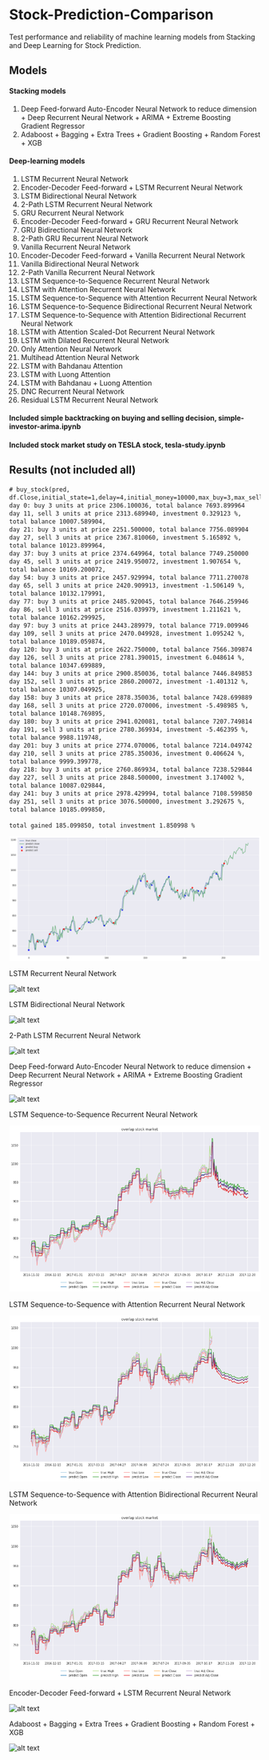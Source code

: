 # Stock-Prediction-Comparison
Test performance and reliability of machine learning models from Stacking and Deep Learning for Stock Prediction.

## Models

#### Stacking models
  1. Deep Feed-forward Auto-Encoder Neural Network to reduce dimension + Deep Recurrent Neural Network + ARIMA + Extreme Boosting Gradient Regressor
  2. Adaboost + Bagging + Extra Trees + Gradient Boosting + Random Forest + XGB

#### Deep-learning models
 1. LSTM Recurrent Neural Network
 2. Encoder-Decoder Feed-forward + LSTM Recurrent Neural Network
 3. LSTM Bidirectional Neural Network
 4. 2-Path LSTM Recurrent Neural Network
 5. GRU Recurrent Neural Network
 6. Encoder-Decoder Feed-forward + GRU Recurrent Neural Network
 7. GRU Bidirectional Neural Network
 8. 2-Path GRU Recurrent Neural Network
 9. Vanilla Recurrent Neural Network
 10. Encoder-Decoder Feed-forward + Vanilla Recurrent Neural Network
 11. Vanilla Bidirectional Neural Network
 12. 2-Path Vanilla Recurrent Neural Network
 13. LSTM Sequence-to-Sequence Recurrent Neural Network
 14. LSTM with Attention Recurrent Neural Network
 15. LSTM Sequence-to-Sequence with Attention Recurrent Neural Network
 16. LSTM Sequence-to-Sequence Bidirectional Recurrent Neural Network
 17. LSTM Sequence-to-Sequence with Attention Bidirectional Recurrent Neural Network
 18. LSTM with Attention Scaled-Dot Recurrent Neural Network
 19. LSTM with Dilated Recurrent Neural Network
 20. Only Attention Neural Network
 21. Multihead Attention Neural Network
 22. LSTM with Bahdanau Attention
 23. LSTM with Luong Attention
 24. LSTM with Bahdanau + Luong Attention
 25. DNC Recurrent Neural Network
 26. Residual LSTM Recurrent Neural Network

#### Included simple backtracking on buying and selling decision, simple-investor-arima.ipynb

#### Included stock market study on TESLA stock, tesla-study.ipynb

## Results (not included all)

```text
# buy_stock(pred, df.Close,initial_state=1,delay=4,initial_money=10000,max_buy=3,max_sell=100)
day 0: buy 3 units at price 2306.100036, total balance 7693.899964
day 11, sell 3 units at price 2313.689940, investment 0.329123 %, total balance 10007.589904,
day 21: buy 3 units at price 2251.500000, total balance 7756.089904
day 27, sell 3 units at price 2367.810060, investment 5.165892 %, total balance 10123.899964,
day 37: buy 3 units at price 2374.649964, total balance 7749.250000
day 45, sell 3 units at price 2419.950072, investment 1.907654 %, total balance 10169.200072,
day 54: buy 3 units at price 2457.929994, total balance 7711.270078
day 65, sell 3 units at price 2420.909913, investment -1.506149 %, total balance 10132.179991,
day 77: buy 3 units at price 2485.920045, total balance 7646.259946
day 86, sell 3 units at price 2516.039979, investment 1.211621 %, total balance 10162.299925,
day 97: buy 3 units at price 2443.289979, total balance 7719.009946
day 109, sell 3 units at price 2470.049928, investment 1.095242 %, total balance 10189.059874,
day 120: buy 3 units at price 2622.750000, total balance 7566.309874
day 126, sell 3 units at price 2781.390015, investment 6.048614 %, total balance 10347.699889,
day 144: buy 3 units at price 2900.850036, total balance 7446.849853
day 152, sell 3 units at price 2860.200072, investment -1.401312 %, total balance 10307.049925,
day 158: buy 3 units at price 2878.350036, total balance 7428.699889
day 168, sell 3 units at price 2720.070006, investment -5.498985 %, total balance 10148.769895,
day 180: buy 3 units at price 2941.020081, total balance 7207.749814
day 191, sell 3 units at price 2780.369934, investment -5.462395 %, total balance 9988.119748,
day 201: buy 3 units at price 2774.070006, total balance 7214.049742
day 210, sell 3 units at price 2785.350036, investment 0.406624 %, total balance 9999.399778,
day 218: buy 3 units at price 2760.869934, total balance 7238.529844
day 227, sell 3 units at price 2848.500000, investment 3.174002 %, total balance 10087.029844,
day 241: buy 3 units at price 2978.429994, total balance 7108.599850
day 251, sell 3 units at price 3076.500000, investment 3.292675 %, total balance 10185.099850,

total gained 185.099850, total investment 1.850998 %
```
![alt text](output/arima-investing.png)

LSTM Recurrent Neural Network

![alt text](https://raw.githubusercontent.com/huseinzol05/Stock-Prediction-Comparison/master/output/rnn-only.png)

LSTM Bidirectional Neural Network

![alt text](https://raw.githubusercontent.com/huseinzol05/Stock-Prediction-Comparison/master/output/download%20(1).png)

2-Path LSTM Recurrent Neural Network

![alt text](https://raw.githubusercontent.com/huseinzol05/Stock-Prediction-Comparison/master/output/download.png)

Deep Feed-forward Auto-Encoder Neural Network to reduce dimension + Deep Recurrent Neural Network + ARIMA + Extreme Boosting Gradient Regressor

![alt text](https://raw.githubusercontent.com/huseinzol05/Stock-Prediction-Comparison/master/output/stack-xgb.png)

LSTM Sequence-to-Sequence Recurrent Neural Network

![alt text](output/lstm-seq2seq.png)

LSTM Sequence-to-Sequence with Attention Recurrent Neural Network

![alt text](output/lstm-seq2seq-attention.png)

LSTM Sequence-to-Sequence with Attention Bidirectional Recurrent Neural Network

![alt text](output/lstm-seq2seq-bidirectional-attention.png)

Encoder-Decoder Feed-forward + LSTM Recurrent Neural Network

![alt text](https://raw.githubusercontent.com/huseinzol05/Stock-Prediction-Comparison/master/output/encoder-rnn.png)

Adaboost + Bagging + Extra Trees + Gradient Boosting + Random Forest + XGB

![alt text](https://raw.githubusercontent.com/huseinzol05/Stock-Prediction-Comparison/master/output/stack-ensemble.png)

